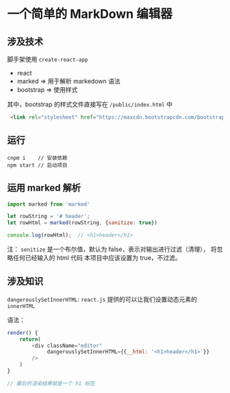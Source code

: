 # 一个简单的 MarkDown 编辑器

## 涉及技术

脚手架使用 `create-react-app`

- react
- marked    => 用于解析 markedown 语法
- bootstrap     => 使用样式 

其中，bootstrap 的样式文件直接写在 `/public/index.html` 中

```html
 <link rel="stylesheet" href="https://maxcdn.bootstrapcdn.com/bootstrap/latest/css/bootstrap.min.css">
```

## 运行
```
cnpm i    // 安装依赖
npm start // 启动项目
```

## 运用 marked 解析

```js
import marked from 'marked'

let rowString = '# header';
let rowHtml = marked(rowString, {sanitize: true})

console.log(rowHtml);  // <h1>header</h1>
```

注： `senitize` 是一个布尔值，默认为 false，表示对输出进行过滤（清理）， 将忽略任何已经输入的 html 代码
本项目中应该设置为 true，不过滤。

## 涉及知识

`dangerouslySetInnerHTML`: `react.js` 提供的可以让我们设置动态元素的 `innerHTML`

语法：
```js
render() {
    return(
        <div className="editor" 
             dangerouslySetInnerHTML={{__html: '<h1>header</h1>'}}
        />
    )
}

// 最后的渲染结果就是一个 h1 标签
```
